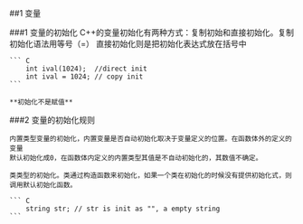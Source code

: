 ##1 变量

###1 变量的初始化
    C++的变量初始化有两种方式：复制初始和直接初始化。复制初始化语法用等号（=）
    直接初始化则是把初始化表达式放在括号中

    ``` C
        int ival(1024);  //direct init
        int ival = 1024; // copy init 
    ```

    **初始化不是赋值**

###2 变量的初始化规则
    
    内置类型变量的初始化，内置变量是否自动初始化取决于变量定义的位置。在函数体外的定义的变量
    默认初始化成0，在函数体内定义的内置类型其值是不自动初始化的，其数值不确定。

    类类型的初始化。类通过构造函数来初始化，如果一个类在初始化的时候没有提供初始化式，则调用默认初始化函数。

    ``` C
        string str; // str is init as "", a empty string
    ```


